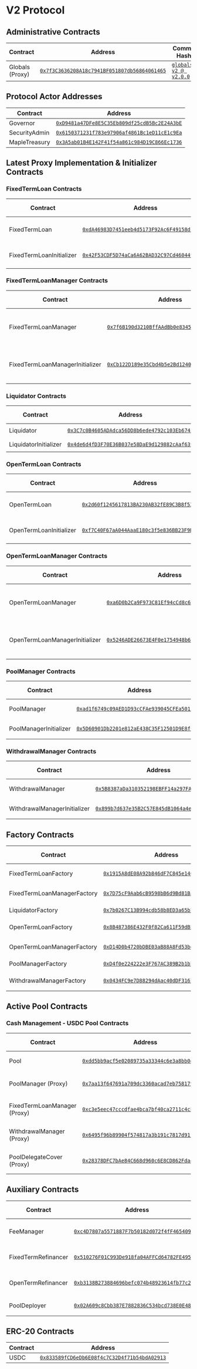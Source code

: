 # V2 Protocol

## Administrative Contracts

| Contract | Address | Commit Hash |
| -------- | ------- | ----------- |
| Globals (Proxy) | [`0x7f3C3636208A18c7941BF051807db56864061465`](https://basescan.org/address/0x7f3C3636208A18c7941BF051807db56864061465) | [`globals-v2 @ v2.0.0`](https://github.com/maple-labs/globals-v2/releases/tag/v2.0.0) |

## Protocol Actor Addresses

| Contract | Address |
| -------- | ------- |
| Governor | [`0xD9481a47DFe8E5C35Eb809df25cdB5Bc2E24A3bE`](https://basescan.org/address/0xD9481a47DFe8E5C35Eb809df25cdB5Bc2E24A3bE) |
| SecurityAdmin | [`0x6150371231f783e97906af4861Bc1eD11cE1c9Ea`](https://basescan.org/address/0x6150371231f783e97906af4861Bc1eD11cE1c9Ea) |
| MapleTreasury | [`0x3A5ab01B4E142F41f54a861c984D19C866Ec1736`](https://basescan.org/address/0x3A5ab01B4E142F41f54a861c984D19C866Ec1736) |

## Latest Proxy Implementation & Initializer Contracts

### FixedTermLoan Contracts

| Contract | Address | Commit Hash |
| -------- | ------- | ----------- |
| FixedTermLoan | [`0xdA46983D7451eeb4d5173F92Ac6F49158dF4FD44`](https://basescan.org/address/0xdA46983D7451eeb4d5173F92Ac6F49158dF4FD44) | [`fixed-term-loan @ v5.0.1`](https://github.com/maple-labs/fixed-term-loan/releases/tag/v5.0.1) |
| FixedTermLoanInitializer | [`0x42F53CDF5D74aCa6A62BAD32C97Cd460449090dC`](https://basescan.org/address/0x42F53CDF5D74aCa6A62BAD32C97Cd460449090dC) | [`fixed-term-loan @ v5.0.1`](https://github.com/maple-labs/fixed-term-loan/releases/tag/v5.0.1) |

### FixedTermLoanManager Contracts

| Contract | Address | Commit Hash |
| -------- | ------- | ----------- |
| FixedTermLoanManager | [`0x7f6B190d3210BffAAdBb0e83456B7C8030bc0f8B`](https://basescan.org/address/0x7f6B190d3210BffAAdBb0e83456B7C8030bc0f8B) | [`fixed-term-loan-manager @ v3.0.1`](https://github.com/maple-labs/fixed-term-loan-manager/releases/tag/v3.0.1) |
| FixedTermLoanManagerInitializer | [`0xCb122D189e35Cbd4b5e2Bd12408C4D660FCD1584`](https://basescan.org/address/0xCb122D189e35Cbd4b5e2Bd12408C4D660FCD1584) | [`fixed-term-loan-manager @ v3.0.1`](https://github.com/maple-labs/fixed-term-loan-manager/releases/tag/v3.0.1) |

### Liquidator Contracts

| Contract | Address | Commit Hash |
| -------- | ------- | ----------- |
| Liquidator | [`0x3C7c0B4605ADAdca56DD8b6ede4792c103Eb6743`](https://basescan.org/address/0x3C7c0B4605ADAdca56DD8b6ede4792c103Eb6743) | [`liquidations @ v2.0.0`](https://github.com/maple-labs/liquidations/releases/tag/v2.0.0) |
| LiquidatorInitializer | [`0x4de6d4fD3F70E36B037e58DaE9d129882cAaf639`](https://basescan.org/address/0x4de6d4fD3F70E36B037e58DaE9d129882cAaf639) | [`liquidations @ v2.0.0`](https://github.com/maple-labs/liquidations/releases/tag/v2.0.0) |

### OpenTermLoan Contracts

| Contract | Address | Commit Hash |
| -------- | ------- | ----------- |
| OpenTermLoan | [`0x2d60f1245617813BA230AB32fE89C3B8f53ff71c`](https://basescan.org/address/0x2d60f1245617813BA230AB32fE89C3B8f53ff71c) | [`open-term-loan @ v1.0.1`](https://github.com/maple-labs/open-term-loan/releases/tag/v1.0.1) |
| OpenTermLoanInitializer | [`0xf7C40F67aA044AaaE180c3f5e836BB23F9DcFd8A`](https://basescan.org/address/0xf7C40F67aA044AaaE180c3f5e836BB23F9DcFd8A) | [`open-term-loan @ v1.0.1`](https://github.com/maple-labs/open-term-loan/releases/tag/v1.0.1) |

### OpenTermLoanManager Contracts

| Contract | Address | Commit Hash |
| -------- | ------- | ----------- |
| OpenTermLoanManager | [`0xa6D0b2Ca9F973C81Ef94cCd8c62e4044F22972C1`](https://basescan.org/address/0xa6D0b2Ca9F973C81Ef94cCd8c62e4044F22972C1) | [`open-term-loan-manager @ v1.0.0`](https://github.com/maple-labs/open-term-loan-manager/releases/tag/v1.0.0) |
| OpenTermLoanManagerInitializer | [`0x5246ADE26673E4F0e1754948b65ceda25EFA2acC`](https://basescan.org/address/0x5246ADE26673E4F0e1754948b65ceda25EFA2acC) | [`open-term-loan-manager @ v1.0.0`](https://github.com/maple-labs/open-term-loan-manager/releases/tag/v1.0.0) |

### PoolManager Contracts

| Contract | Address | Commit Hash |
| -------- | ------- | ----------- |
| PoolManager | [`0xad1f6749c09AED1D93cCFAe939045CFEa5011416`](https://basescan.org/address/0xad1f6749c09AED1D93cCFAe939045CFEa5011416) | [`pool-v2 @ v2.0.0`](https://github.com/maple-labs/pool-v2/releases/tag/v2.0.0) |
| PoolManagerInitializer | [`0x5D60901Db2201e812aE438C35F12501D9E8f0996`](https://basescan.org/address/0x5D60901Db2201e812aE438C35F12501D9E8f0996) | [`pool-v2 @ v2.0.0`](https://github.com/maple-labs/pool-v2/releases/tag/v2.0.0) |

### WithdrawalManager Contracts

| Contract | Address | Commit Hash |
| -------- | ------- | ----------- |
| WithdrawalManager | [`0x5B8387aDa310352198EBFF14a297FAb44428C8CD`](https://basescan.org/address/0x5B8387aDa310352198EBFF14a297FAb44428C8CD) | [`withdrawal-manager @ v1.0.0`](https://github.com/maple-labs/withdrawal-manager/releases/tag/v1.0.0) |
| WithdrawalManagerInitializer | [`0x899b7d637e35B2C57E845dB1064a4e58639D3A8D`](https://basescan.org/address/0x899b7d637e35B2C57E845dB1064a4e58639D3A8D) | [`withdrawal-manager @ v1.0.0`](https://github.com/maple-labs/withdrawal-manager/releases/tag/v1.0.0) |

## Factory Contracts

| Contract | Address | Commit Hash |
| -------- | ------- | ----------- |
| FixedTermLoanFactory | [`0x1915A8dE08A92b846dF7C845e140E4b0714820bd`](https://basescan.org/address/0x1915A8dE08A92b846dF7C845e140E4b0714820bd) | [`fixed-term-loan @ v5.0.1`](https://github.com/maple-labs/fixed-term-loan/releases/tag/v2.0.0) |
| FixedTermLoanManagerFactory | [`0x7D75cF9Aab6cB9598bB6d9Bd81BaAA288cecA9Bf`](https://basescan.org/address/0x7D75cF9Aab6cB9598bB6d9Bd81BaAA288cecA9Bf) | [`fixed-term-loan-manager @ v3.0.1`](https://github.com/maple-labs/fixed-term-loan-manager/releases/tag/v1.0.0) |
| LiquidatorFactory | [`0x7b0267C13B994cdb58b8ED3a65b7A09a07432A76`](https://basescan.org/address/0x7b0267C13B994cdb58b8ED3a65b7A09a07432A76) | [`liquidations @ v2.0.0`](https://github.com/maple-labs/liquidations/releases/tag/v2.0.0) |
| OpenTermLoanFactory | [`0x8B487386E432F0f82Ca611F59dBE973761FBb1Ad`](https://basescan.org/address/0x8B487386E432F0f82Ca611F59dBE973761FBb1Ad) | [`open-term-loan @ v1.0.1`](https://github.com/maple-labs/open-term-loan/releases/tag/v1.0.1) |
| OpenTermLoanManagerFactory | [`0xD14D0b4720bDBE03aB88A8Fd53be28c6d46426F5`](https://basescan.org/address/0xD14D0b4720bDBE03aB88A8Fd53be28c6d46426F5) | [`open-term-loan-manager @ v1.0.0`](https://github.com/maple-labs/open-term-loan-manager/releases/tag/v1.0.0) |
| PoolManagerFactory | [`0xD4f0e224222e3F767AC389B2b1b7663990DFa6E9`](https://basescan.org/address/0xD4f0e224222e3F767AC389B2b1b7663990DFa6E9) | [`pool-v2 @ v1.0.0`](https://github.com/maple-labs/pool-v2/releases/tag/v1.0.0) |
| WithdrawalManagerFactory | [`0x0434FC9e7D88294dAac40dDF316754B2053D613b`](https://basescan.org/address/0x0434FC9e7D88294dAac40dDF316754B2053D613b) | [`withdrawal-manager @ v1.0.0`](https://github.com/maple-labs/withdrawal-manager/releases/tag/v1.0.0) |

## Active Pool Contracts

### Cash Management - USDC Pool Contracts

| Contract | Address | Commit Hash |
| -------- | ------- | ----------- |
| Pool | [`0xdd5bb9acf5e02089735a33344c6e3a8bb0d4075d`](https://basescan.org/address/0xdd5bb9acf5e02089735a33344c6e3a8bb0d4075d) | [`pool-v2 @ v2.0.0`](https://github.com/maple-labs/pool-v2/releases/tag/v1.0.0) |
| PoolManager (Proxy) | [`0x7aa13f647691a709dc3360acad7eb758179790ee`](https://basescan.org/address/0x7aa13f647691a709dc3360acad7eb758179790ee) | [`proxy-factory @ v1.0.0`](https://github.com/maple-labs/proxy-factory/releases/tag/v1.0.0) |
| FixedTermLoanManager (Proxy) | [`0xc3e5eec47cccdfae4bca7bf40ca2711c4cb60491`](https://basescan.org/address/0xc3e5eec47cccdfae4bca7bf40ca2711c4cb60491) | [`proxy-factory @ v1.0.0`](https://github.com/maple-labs/proxy-factory/releases/tag/v1.0.0) |
| WithdrawalManager (Proxy) | [`0x6495f96b89904f574817a3b191c7817d91fe96eb`](https://basescan.org/address/0x6495f96b89904f574817a3b191c7817d91fe96eb) | [`proxy-factory @ v1.0.0`](https://github.com/maple-labs/proxy-factory/releases/tag/v1.0.0) |
| PoolDelegateCover (Proxy) | [`0x28378DFC7bAe84C668d960c6E8CD862Fda43ba70`](https://basescan.org/address/0x28378DFC7bAe84C668d960c6E8CD862Fda43ba70) | [`proxy-factory @ v1.0.0`](https://github.com/maple-labs/proxy-factory/releases/tag/v1.0.0) |

## Auxiliary Contracts

| Contract | Address | Commit Hash |
| -------- | ------- | ----------- |
| FeeManager | [`0xc4D7807a5571887F7b50182d072f4fF4654099b0`](https://basescan.org/address/0xc4D7807a5571887F7b50182d072f4fF4654099b0) | [`fixed-term-loan @ v5.0.1`](https://github.com/maple-labs/fixed-term-loan/releases/tag/v4.0.0) |
| FixedTermRefinancer | [`0x510276F01C993De918fa04AFFCd64782FE495846`](https://basescan.org/address/0x510276F01C993De918fa04AFFCd64782FE495846) | [`fixed-term-loan @ v5.0.1`](https://github.com/maple-labs/fixed-term-loan/releases/tag/v5.0.1) |
| OpenTermRefinancer | [`0xb3138B273884696befc074b48923614fb77c2e10`](https://basescan.org/address/0xb3138B273884696befc074b48923614fb77c2e10) | [`open-term-loan @ v1.0.1`](https://github.com/maple-labs/open-term-loan/releases/tag/v1.0.1) |
| PoolDeployer | [`0x02A609c8Cbb387E7882836C534bcd738E0E48FbF`](https://basescan.org/address/0x02A609c8Cbb387E7882836C534bcd738E0E48FbF) | [`pool-v2 @ v2.0.0`](https://github.com/maple-labs/pool-v2/releases/tag/v2.0.0) |

## ERC-20 Contracts

| Contract | Address |
| -------- | ------- |
| USDC | [`0x833589fCD6eDb6E08f4c7C32D4f71b54bdA02913`](https://basescan.org/address/0x833589fCD6eDb6E08f4c7C32D4f71b54bdA02913) |
